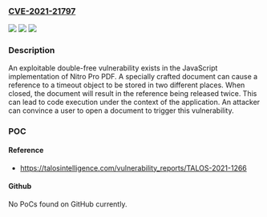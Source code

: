 ### [CVE-2021-21797](https://cve.mitre.org/cgi-bin/cvename.cgi?name=CVE-2021-21797)
![](https://img.shields.io/static/v1?label=Product&message=Nitro%20Pro&color=blue)
![](https://img.shields.io/static/v1?label=Version&message=n%2Fa&color=blue)
![](https://img.shields.io/static/v1?label=Vulnerability&message=double-free&color=brighgreen)

### Description

An exploitable double-free vulnerability exists in the JavaScript implementation of Nitro Pro PDF. A specially crafted document can cause a reference to a timeout object to be stored in two different places. When closed, the document will result in the reference being released twice. This can lead to code execution under the context of the application. An attacker can convince a user to open a document to trigger this vulnerability.

### POC

#### Reference
- https://talosintelligence.com/vulnerability_reports/TALOS-2021-1266

#### Github
No PoCs found on GitHub currently.

